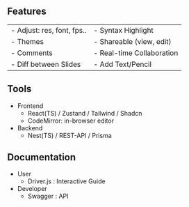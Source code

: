 ## Features

|                            |                           |
| -------------------------- | ------------------------- |
| - Adjust: res, font, fps.. | - Syntax Highlight        |
| - Themes                   | - Shareable (view, edit)  |
| - Comments                 | - Real-time Collaboration |
| - Diff between Slides      | - Add Text/Pencil         |

## Tools

- Frontend
  - React(TS) / Zustand / Tailwind / Shadcn
  - CodeMirror: in-browser editor
- Backend
  - Nest(TS) / REST-API / Prisma

## Documentation

- User
  - Driver.js : Interactive Guide
- Developer
  - Swagger : API
